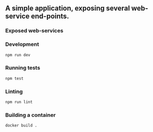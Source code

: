 ## A simple application, exposing several web-service end-points.

### Exposed web-services


### Development

```bash
npm run dev
```

### Running tests

```bash
npm test
```

### Linting

```bash
npm run lint
```

### Building a container

```bash
docker build .
```
